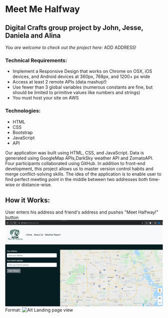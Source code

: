 # Meet Me Halfway
## Digital Crafts group project  by John, Jesse, Daniela  and Alina
*You are welcome to check out the project here:* ADD ADDRESS!


### Technical Requirements:
* Implement a Responsive Design that works on Chrome on OSX, iOS devices, and Android devices at 360px, 768px, and 1200+ px wide
* Access at least 2 remote APIs (data mashup!)
* Use fewer than 3 global variables (numerous constants are fine, but should be limited to primitive values like numbers and strings)
* You must host your site on AWS



### Technologies:
* HTML
* CSS
* Bootstrap
* JavaScript
* API

Our application was built using HTML, CSS, and JavaScript. Data is generated using GoogleMap APIs,DarkSky weather API and ZomatoAPI. Four participants collaborated using GitHub. In addition to front-end development, this project allows us to master  version control  habits and merge conflict-solving skills.
The idea of the application is to enable user to  find perfect meeting point in the middle between two addresses both time-wise or distance-wise.

## How it Works:
User enters his address and friend's address and pushes "Meet Halfway!" button
![First screenshot](images/1img.png)
Format: ![Alt Landing page view](url)
